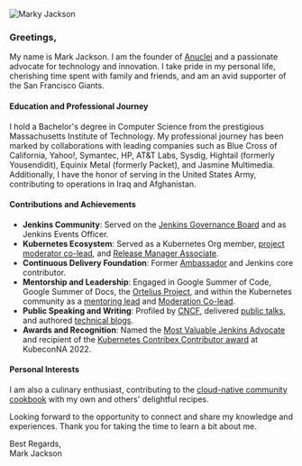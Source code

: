 ![Marky Jackson](https://i.ibb.co/zPzLYSB/IMG-0669.jpg)

### Greetings,

My name is Mark Jackson. I am the founder of [Anuclei](https://anuclei.com) and a passionate advocate for technology and innovation. I take pride in my personal life, cherishing time spent with family and friends, and am an avid supporter of the San Francisco Giants.

#### Education and Professional Journey

I hold a Bachelor's degree in Computer Science from the prestigious Massachusetts Institute of Technology. My professional journey has been marked by collaborations with leading companies such as Blue Cross of California, Yahoo!, Symantec, HP, AT&T Labs, Sysdig, Hightail (formerly Yousendidit), Equinix Metal (formerly Packet), and Jasmine Multimedia. Additionally, I have the honor of serving in the United States Army, contributing to operations in Iraq and Afghanistan.

#### Contributions and Achievements

- **Jenkins Community**: Served on the [Jenkins Governance Board](https://groups.google.com/g/jenkinsci-dev/c/JusGlXCwbx0/m/2yHT3BFcAAAJ) and as Jenkins Events Officer.
- **Kubernetes Ecosystem**: Served as a Kubernetes Org member, [project moderator co-lead](https://github.com/kubernetes/community/pull/5783#issuecomment-841935980), and [Release Manager Associate](https://github.com/markyjackson-taulia/sig-release/blob/master/release-managers.md).
- **Continuous Delivery Foundation**: Former [Ambassador](https://cd.foundation/ambassador-program-overview-application/community-ambassador-cohort20/) and Jenkins core contributor.
- **Mentorship and Leadership**: Engaged in Google Summer of Code, Google Summer of Docs, the [Ortelius Project](https://ortelius.io), and within the Kubernetes community as a [mentoring lead](https://github.com/kubernetes/community/blob/master/mentoring/OWNERS#L6) and [Moderation Co-lead](https://github.com/kubernetes/community/blob/master/communication/moderators.md).
- **Public Speaking and Writing**: Profiled by [CNCF](https://www.cncf.io/blog/2020/02/18/why-i-contribute-to-the-open-source-community-and-you-should-too/), delivered [public talks](https://www.youtube.com/watch?v=h4hKSXjCqyI), and authored [technical blogs](https://cd.foundation/blog/2020/05/29/mlops-an-introduction/).
- **Awards and Recognition**: Named the [Most Valuable Jenkins Advocate](https://www.businesswire.com/news/home/20200924005128/en/DevOps-World-2020-Award-Winners-Announced) and recipient of the [Kubernetes Contribex Contributor award](https://www.kubernetes.dev/community/awards/2022/#contributor-experience) at KubeconNA 2022.

#### Personal Interests

I am also a culinary enthusiast, contributing to the [cloud-native community cookbook](https://github.com/cncf/cloud-native-community-cookbook) with my own and others' delightful recipes.

Looking forward to the opportunity to connect and share my knowledge and experiences. Thank you for taking the time to learn a bit about me.

Best Regards,  
Mark Jackson  

